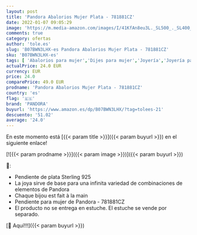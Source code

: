 ```yaml
---
layout: post
title: 'Pandora Abalorios Mujer Plata - 781881CZ'
date: 2022-01-07 09:05:29
image: 'https://m.media-amazon.com/images/I/41KfAn8eu3L._SL500_._SL400_.jpg'
comments: true
category: ofertas
author: 'tole.es'
slug: 'B07BWN3LHX-es Pandora Abalorios Mujer Plata - 781881CZ'
sku: 'B07BWN3LHX-es'
tags: [ 'Abalorios para mujer','Dijes para mujer','Joyería','Joyería para mujer','pandora', ]
actualPrice: 24.0 EUR
currency: EUR
price: 24.0
comparePrice: 49.0 EUR
prodname: 'Pandora Abalorios Mujer Plata - 781881CZ'
country: 'es'
flag: '🇪🇸'
brand: 'PANDORA'
buyurl: 'https://www.amazon.es/dp/B07BWN3LHX/?tag=tolees-21'
descuento: '51.02'
average: '24.0'
---
```


En este momento está [{{< param title >}}]({{< param buyurl >}}) en el siguiente enlace!

[![{{< param prodname >}}]({{< param image >}})]({{< param buyurl >}})

🔎:

- Pendiente de plata Sterling 925
- La joya sirve de base para una infinita variedad de combinaciones de elementos de Pandora
- Chaque bijou est fait à la main
- Pendiente para mujer de Pandora - 781881CZ
- El producto no se entrega en estuche. El estuche se vende por separado.

[🛒 Aquí!!!]({{< param buyurl >}})

